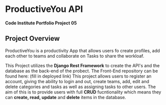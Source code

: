 # ProductiveYou API
**Code Institute Portfolio Project 05**
## Project Overview
ProductiveYou is a productivity App that allows users fo create profiles,
add each other to teams and collaborate on Tasks to share the workloaf.

This Project utilizes the **Django Rest Framework** to create the API's and the database as the back-end of the probect.
The Front-End repository can be found here: (fill in deployed link)
This project allows users to register an account, giving the ability to login and out, create teams, add, edit and delete categories and tasks as well as assigning tasks to other users.
The aim of this is to provide users with full **CRUD** fucntionality which means they can **create, read, update** and **delete** items in the database.